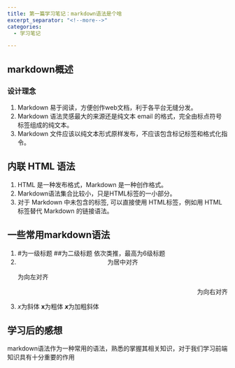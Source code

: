 ```yaml
---
title: 第一篇学习笔记：markdown语法是个啥
excerpt_separator: "<!--more-->"
categories:
  - 学习笔记

---
```


## markdown概述
### 设计理念
1. Markdown 易于阅读，方便创作web文档，利于各平台无缝分发。
2. Markdown 语法灵感最大的来源还是纯文本 email 的格式，完全由标点符号标签组成的纯文本。
3. Markdown 文件应该以纯文本形式原样发布，不应该包含标记标签和格式化指令。

<!--more-->

## 内联 HTML 语法
1. HTML 是一种发布格式，Markdown 是一种创作格式。
2. Markdown语法集合比较小，只是HTML标签的一小部分。
3. 对于 Markdown 中未包含的标签, 可以直接使用 HTML标签，例如用 HTML <a> 标签替代 Markdown 的链接语法。
	
## 一些常用markdown语法
1. #为一级标题 ##为二级标题 依次类推，最高为6级标题
2. <center>为居中对齐</center><p align="left">为向左对齐</p><p align="right">为向右对齐</p>
3. *x*为斜体 **x**为粗体 ***x***为加粗斜体

## 学习后的感想
markdown语法作为一种常用的语法，熟悉的掌握其相关知识，对于我们学习前端知识具有十分重要的作用
